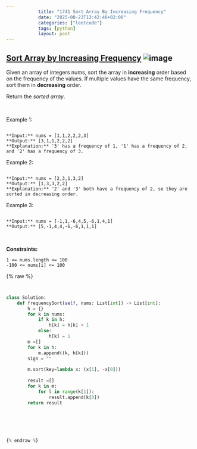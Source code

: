 ```yaml
---
            title: "1741 Sort Array By Increasing Frequency"
            date: "2025-08-23T13:42:46+02:00"
            categories: ["leetcode"]
            tags: [python]
            layout: post
---
```

            
## [Sort Array by Increasing Frequency](https://leetcode.com/problems/sort-array-by-increasing-frequency) ![image](https://img.shields.io/badge/Difficulty-Easy-brightgreen)

Given an array of integers nums, sort the array in **increasing** order based on the frequency of the values. If multiple values have the same frequency, sort them in **decreasing** order.

Return the *sorted array*.

 

Example 1:

```

**Input:** nums = [1,1,2,2,2,3]
**Output:** [3,1,1,2,2,2]
**Explanation:** '3' has a frequency of 1, '1' has a frequency of 2, and '2' has a frequency of 3.

```

Example 2:

```

**Input:** nums = [2,3,1,3,2]
**Output:** [1,3,3,2,2]
**Explanation:** '2' and '3' both have a frequency of 2, so they are sorted in decreasing order.

```

Example 3:

```

**Input:** nums = [-1,1,-6,4,5,-6,1,4,1]
**Output:** [5,-1,4,4,-6,-6,1,1,1]
```

 

**Constraints:**

	1 <= nums.length <= 100
	-100 <= nums[i] <= 100

{% raw %}


```python


class Solution:
    def frequencySort(self, nums: List[int]) -> List[int]:
        h = {}
        for k in nums:
            if k in h:
                h[k] = h[k] + 1
            else:
                h[k] = 1
        m =[]
        for k in h:
            m.append((k, h[k]))
        sign = ""
            
        m.sort(key=lambda x: (x[1], -x[0])) 
        
        result =[]
        for k in m:
            for l in range(k[1]):
                result.append(k[0])
        return result

            
        
        


{% endraw %}
```
